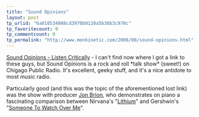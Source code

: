 ```yaml
---
title: "Sound Opinions"
layout: post
tp_urlid: "6a010534988cd3970b0120a5b36b3c970c"
tp_favoritecount: 0
tp_commentcount: 0
tp_permalink: "http://www.monkinetic.com/2006/08/sound-opinions.html"
---
```

<p><a href="http://www.soundopinions.com/">Sound Opinions - Listen Critically</a>
- I can&#39;t find now where I got a link to these guys, but Sound Opinions
is a rock and roll *talk show* (sweet!) on Chigago Public Radio. It&#39;s excellent,
geeky stuff, and it&#39;s a nice antidote to most music radio.</p>

<p>Particularly good (and this was the topic of the aforementioned lost link) was the show with producer <a href="http://en.wikipedia.org/wiki/Jon_Brion">Jon Brion</a>, who demonstrates on piano a fascinating comparison between Nirvana&#39;s &quot;<a href="http://en.wikipedia.org/wiki/Lithium_%28song%29">Lithium</a>&quot; and Gershwin&#39;s &quot;<a href="http://en.wikipedia.org/wiki/Someone_to_Watch_over_Me_%28song%29">Someone To Watch Over Me</a>&quot;.
</p>
